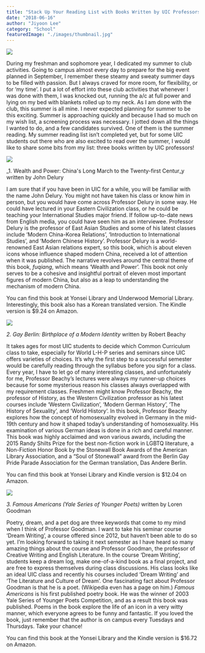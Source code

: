 ```yaml
---
title: "Stack Up Your Reading List with Books Written by UIC Professors"
date: "2018-06-16"
author: "Jiyoon Lee"
category: "School"
featuredImage: "./images/thumbnail.jpg"
---
```


![](/images/thumbnail.jpg)

During my freshman and sophomore year, I dedicated my summer to club activities. Going to campus almost every day to prepare for the big event planned in September, I remember these steamy and sweaty summer days to be filled with passion. But I always craved for more room, for flexibility, or for ‘my time’. I put a lot of effort into these club activities that whenever I was done with them, I was knocked out, running the a/c at full power and lying on my bed with blankets rolled up to my neck. As I am done with the club, this summer is all mine. I never expected planning for summer to be this exciting. Summer is approaching quickly and because I had so much on my wish list, a screening process was necessary. I jotted down all the things I wanted to do, and a few candidates survived. One of them is the summer reading. My summer reading list isn’t completed yet, but for some UIC students out there who are also excited to read over the summer, I would like to share some bits from my list: three books written by UIC professors!

![](./images/WealthPower-cover_large.jpg)

_1\. Wealth and Power: China's Long March to the Twenty-first Centur_y written by John Delury

I am sure that if you have been in UIC for a while, you will be familiar with the name John Delury. You might not have taken his class or know him in person, but you would have come across Professor Delury in some way. He could have lectured in your Eastern Civilization class, or he could be teaching your International Studies major friend. If follow up-to-date news from English media, you could have seen him as an interviewee. Professor Delury is the professor of East Asian Studies and some of his latest classes include ‘Modern China-Korea Relations’, ‘Introduction to International Studies’, and ‘Modern Chinese History’. Professor Delury is a world-renowned East Asian relations expert, so this book, which is about eleven icons whose influence shaped modern China, received a lot of attention when it was published. The narrative revolves around the central theme of this book, _fuqiang_, which means ‘Wealth and Power’. This book not only serves to be a cohesive and insightful portrait of eleven most important figures of modern China, but also as a leap to understanding the mechanism of modern China.

You can find this book at Yonsei Library and Underwood Memorial Library. Interestingly, this book also has a Korean translated version. The Kindle version is $9.24 on Amazon.

![](./images/71s1O1xX5SL.jpg)

_2\. Gay Berlin: Birthplace of a Modern Identity_ written by Robert Beachy

It takes ages for most UIC students to decide which Common Curriculum class to take, especially for World L-H-P series and seminars since UIC offers varieties of choices. It’s why the first step to a successful semester would be carefully reading through the syllabus before you sign for a class. Every year, I have to let go of many interesting classes, and unfortunately for me, Professor Beachy’s lectures were always my runner-up choices because for some mysterious reason his classes always overlapped with my requirement classes. Freshmen might know Professor Beachy, the professor of History, as the Western Civilization professor as his latest courses include ‘Western Civilization’, ‘Modern German History’, ‘The History of Sexuality’, and ‘World History’. In this book, Professor Beachy explores how the concept of homosexuality evolved in Germany in the mid-19th century and how it shaped today’s understanding of homosexuality. His examination of various German ideas is done in a rich and careful manner. This book was highly acclaimed and won various awards, including the 2015 Randy Shilts Prize for the best non-fiction work in LGBTQ literature, a Non-Fiction Honor Book by the Stonewall Book Awards of the American Library Association, and a “Soul of Stonewall” award from the Berlin Gay Pride Parade Association for the German translation, Das Andere Berlin.

You can find this book at Yonsei Library and Kindle version is $12.04 on Amazon.

![](./images/1001004001894895.jpg)

_3\. Famous Americans (Yale Series of Younger Poets)_ written by Loren Goodman

Poetry, dream, and a pet dog are three keywords that come to my mind when I think of Professor Goodman. I want to take his seminar course ‘Dream Writing’, a course offered since 2012, but haven’t been able to do so yet. I’m looking forward to taking it next semester as I have heard so many amazing things about the course and Professor Goodman, the professor of Creative Writing and English Literature. In the course ‘Dream Writing’, students keep a dream log, make one-of-a-kind book as a final project, and are free to express themselves during class discussions. His class looks like an ideal UIC class and recently his courses included ‘Dream Writing’ and ‘The Literature and Culture of Dream’. One fascinating fact about Professor Goodman is that he is a poet. (Wikipedia even has a page on him.) _Famous Americans_ is his first published poetry book. He was the winner of 2003 Yale Series of Younger Poets Competition, and as a result this book was published. Poems in the book explore the life of an icon in a very witty manner, which everyone agrees to be funny and fantastic. If you loved the book, just remember that the author is on campus every Tuesdays and Thursdays. Take your chance!

You can find this book at the Yonsei Library and the Kindle version is $16.72 on Amazon.
